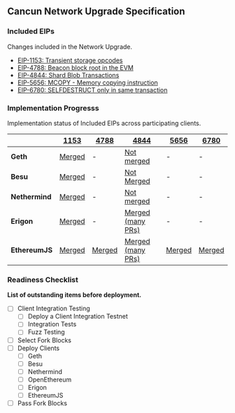 ## Cancun Network Upgrade Specification

### Included EIPs
Changes included in the Network Upgrade.

* [EIP-1153: Transient storage opcodes](https://eips.ethereum.org/EIPS/eip-1153)
* [EIP-4788: Beacon block root in the EVM ](https://eips.ethereum.org/EIPS/eip-4788)
* [EIP-4844: Shard Blob Transactions](https://eips.ethereum.org/EIPS/eip-4844)
* [EIP-5656: MCOPY - Memory copying instruction](https://eips.ethereum.org/EIPS/eip-5656)
* [EIP-6780: SELFDESTRUCT only in same transaction](https://eips.ethereum.org/EIPS/eip-6780)

### Implementation Progresss

Implementation status of Included EIPs across participating clients.

|                | [1153](https://eips.ethereum.org/EIPS/eip-1153) | [4788](https://eips.ethereum.org/EIPS/eip-4788) | [4844](https://eips.ethereum.org/EIPS/eip-4844) | [5656](https://eips.ethereum.org/EIPS/eip-5656) | [6780](https://eips.ethereum.org/EIPS/eip-6780) |
|----------------|-------------------------------------------------|-------------------------------------------------|-------------------------------------------------|-------------------------------------------------|-------------------------------------------------|
| **Geth**       | [Merged](https://github.com/ethereum/go-ethereum/pull/26003) | - | [Not merged](https://github.com/ethereum/go-ethereum/pull/26283) | - | - |
| **Besu**       | [Merged](https://github.com/hyperledger/besu/pull/4118) | - | [Not Merged](https://github.com/hyperledger/besu/tree/eip-4844-interop) | - | - |
| **Nethermind** | [Merged](https://github.com/NethermindEth/nethermind/pull/4126) | - | [Not merged](https://github.com/NethermindEth/nethermind/pull/5671) | - | - |
| **Erigon**     | [Merged](https://github.com/ledgerwatch/erigon/pull/7405) | - | [Merged (many PRs)](https://github.com/ledgerwatch/erigon/pulls?q=is%3Apr+4844) | - | - |
| **EthereumJS** | [Merged](https://github.com/ethereumjs/ethereumjs-monorepo/pull/1860) | [Merged](https://github.com/ethereumjs/ethereumjs-monorepo/pull/2810) | [Merged (many PRs)](https://github.com/ethereumjs/ethereumjs-monorepo/pulls?q=is%3Apr+4844) | [Merged](https://github.com/ethereumjs/ethereumjs-monorepo/pull/2808) | [Merged](https://github.com/ethereumjs/ethereumjs-monorepo/pull/2771) |



### Readiness Checklist

**List of outstanding items before deployment.**

- [ ] Client Integration Testing
  - [ ] Deploy a Client Integration Testnet
  - [ ] Integration Tests
  - [ ] Fuzz Testing
 - [ ] Select Fork Blocks
 - [ ] Deploy Clients
   - [ ]  Geth
   - [ ]  Besu
   - [ ]  Nethermind
   - [ ]  OpenEthereum
   - [ ]  Erigon
   - [ ]  EthereumJS
 - [ ] Pass Fork Blocks
